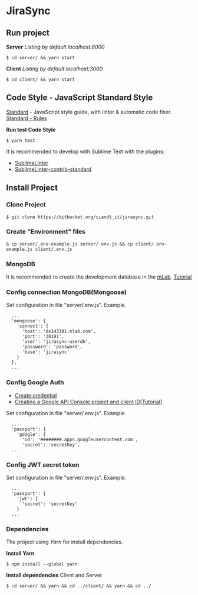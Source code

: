 # JiraSync

## Run project
**Server**
*Listing by default localhost:8000*
```
$ cd server/ && yarn start
```

**Client**
*Listing by default localhost:3000*
```
$ cd client/ && yarn start
```

## Code Style - JavaScript Standard Style
[Standard](https://standardjs.com/) - JavaScript style guide, with linter & automatic code fixer. [Standard - Rules](https://standardjs.com/#the-rules)

**Run test Code Style**
```
$ yarn test
```

It is recommended to develop with Sublime Text with the plugins:
* [SublimeLinter](http://www.sublimelinter.com/en/latest/installation.html)
* [SublimeLinter-contrib-standard](https://packagecontrol.io/packages/SublimeLinter-contrib-standard)


## Install Project

### Clone Project
```
$ git clone https://bitbucket.org/ciandt_it/jirasync.git
```

### Create "Environment" files
```
& cp server/.env-example.js server/.env.js && cp client/.env-example.js client/.env.js
```

### MongoDB
It is recommended to create the development database in the [mLab](https://mlab.com/). [Tutorial](http://docs.mlab.com/)

### Config connection MongoDB(Mongoose)
Set configuration in file "server/.env.js". Example.

```
  ...
  'mongoose': {
    'connect': {
      'host': 'ds143191.mlab.com',
      'port': '28191',
      'user': 'jirasync-userdb',
      'password': 'password',
      'base': 'jirasync'
    }
  },
  ...
```

### Config Google Auth
* [Create credential](https://console.developers.google.com/apis/credentials)
* [Creating a Google API Console project and client ID[Tutorial]](https://developers.google.com/identity/sign-in/web/devconsole-project)

Set configuration in file "server/.env.js". Example.
```
  ...
  'passport': {
    'google': {
      'id': '########.apps.googleusercontent.com',
      'secret': 'secretKey',
  ...
```

### Config JWT secret token
Set configuration in file "server/.env.js". Example.
```
  ...
  'passport': {
    'jwt': {
      'secret': 'secretKey'
    }
  ...
```

### Dependencies
The project using *Yarn* for install dependencies.

**Install Yarn**

```
$ npm install --global yarn
```

**Install dependencies**
Client and Server

```
$ cd server/ && yarn && cd ../client/ && yarn && cd ../
```
